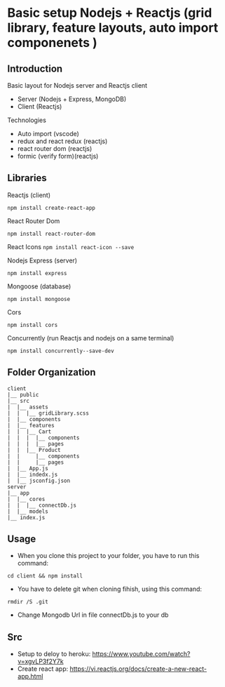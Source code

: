 # Basic setup Nodejs + Reactjs (grid library, feature layouts, auto import componenets )

## Introduction

Basic layout for Nodejs server and Reactjs client

- Server (Nodejs + Express, MongoDB)
- Client (Reactjs)

Technologies

- Auto import (vscode)
- redux and react redux (reactjs)
- react router dom (reactjs)
- formic (verify form)(reactjs)

## Libraries

Reactjs (client)

`npm install create-react-app`

React Router Dom

`npm install react-router-dom`

React Icons
`npm install react-icon --save`

Nodejs Express (server)

`npm install express`

Mongoose (database)

`npm install mongoose`

Cors

`npm install cors`

Concurrently (run Reactjs and nodejs on a same terminal)

`npm install concurrently--save-dev`

## Folder Organization

```
client
|__ public
|__ src
|  |__ assets
|  |  |__ gridLibrary.scss
|  |__ components
|  |__ features
|  |  |__ Cart
|  |  |  |__ components
|  |  |  |__ pages
|  |  |__ Product
|  |     |__ components
|  |     |__ pages
|  |__ App.js
|  |__ indedx.js
|  |__ jsconfig.json
server
|__ app
|  |__ cores
|  |  |__ connectDb.js
|  |__ models
|__ index.js
```

## Usage

- When you clone this project to your folder, you have to run this command:

`cd client && npm install`

- You have to delete git when cloning fihish, using this command:

`rmdir /S .git`

- Change Mongodb Url in file connectDb.js to your db

## Src

- Setup to deloy to heroku: https://www.youtube.com/watch?v=xgvLP3f2Y7k
- Create react app: https://vi.reactjs.org/docs/create-a-new-react-app.html
